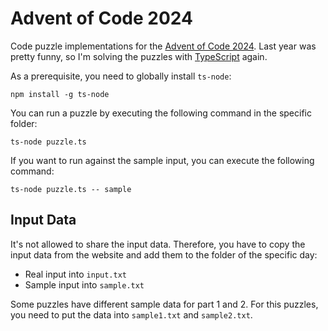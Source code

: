 # Advent of Code 2024

Code puzzle implementations for the [Advent of Code 2024](https://adventofcode.com/2024). Last year was pretty funny, so I'm solving the puzzles with [TypeScript](https://www.typescriptlang.org) again.

As a prerequisite, you need to globally install `ts-node`:

```
npm install -g ts-node
```

You can run a puzzle by executing the following command in the specific folder:

```
ts-node puzzle.ts
```

If you want to run against the sample input, you can execute the following command:

```
ts-node puzzle.ts -- sample
```

## Input Data

It's not allowed to share the input data. Therefore, you have to copy the input data from the website and add them to the folder of the specific day:

- Real input into `input.txt`
- Sample input into `sample.txt`

Some puzzles have different sample data for part 1 and 2. For this puzzles, you need to put the data into `sample1.txt` and `sample2.txt`.
